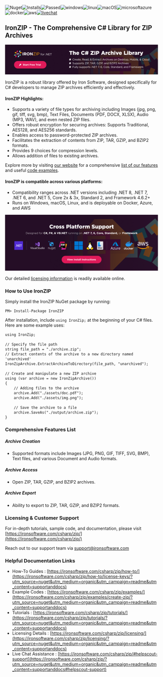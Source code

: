 ![Nuget](https://img.shields.io/nuget/v/IronZIP?color=informational&label=latest)![Installs](https://img.shields.io/nuget/dt/IronZIP?color=informational&label=installs&logo=nuget)![Passed](https://img.shields.io/badge/build-%20%E2%9C%93%20382%20tests%20passed%20(0%20failed)%20-107C10?logo=visualstudio)![windows](https://img.shields.io/badge/%E2%80%8E%20-%20%E2%9C%93-107C10?logo=windows)![linux](https://img.shields.io/badge/%E2%80%8E%20-%20%E2%9C%93-107C10?logo=linux&logoColor=white)![macOS](https://img.shields.io/badge/%E2%80%8E%20-%20%E2%9C%93-107C10?logo=apple)![microsoftazure](https://img.shields.io/badge/%E2%80%8E%20-%20%E2%9C%93-107C10?logo=microsoftazure)![docker](https://img.shields.io/badge/%E2%80%8E%20-%20%E2%9C%93-107C10?logo=docker&logoColor=white)![aws](https://img.shields.io/badge/%E2%80%8E%20-%20%E2%9C%93-107C10?logo=amazonaws)[![livechat](https://img.shields.io/badge/Live%20Chat-8%20Engineers%20Active%20Today-purple?logo=googlechat&logoColor=white)](https://ironsoftware.com/csharp/zip/?utm_source=nuget&utm_medium=organic&utm_campaign=readme&utm_content=topshield#helpscout-support)

## IronZIP - The Comprehensive C# Library for ZIP Archives

[![IronZIP NuGet Trial Banner Image](https://raw.githubusercontent.com/iron-software/iron-nuget-assets/main/IronZIP-readme/nuget-trial-banner.png)](https://ironsoftware.com/csharp/zip/?utm_source=nuget&utm_medium=organic&utm_campaign=readme&utm_content=topbanner#trial-license)

IronZIP is a robust library offered by Iron Software, designed specifically for C# developers to manage ZIP archives efficiently and effectively.

#### IronZIP Highlights:

  * Supports a variety of file types for archiving including Images (jpg, png, gif, tiff, svg, bmp), Text Files, Documents (PDF, DOCX, XLSX), Audio (MP3, WAV), and even nested ZIP files.
  * Offers robust encryption for securing archives: Supports Traditional, AES128, and AES256 standards.
  * Enables access to password-protected ZIP archives.
  * Facilitates the extraction of contents from ZIP, TAR, GZIP, and BZIP2 formats.
  * Provides 9 choices for compression levels.
  * Allows addition of files to existing archives.

Explore more by visiting [our website](https://ironsoftware.com/csharp/zip/?utm_source=nuget&utm_medium=organic&utm_campaign=readme&utm_content=featureslist) for a comprehensive [list of our features](https://ironsoftware.com/csharp/zip/?utm_source=nuget&utm_medium=organic&utm_campaign=readme&utm_content=featureslist) and useful [code examples](https://ironsoftware.com/csharp/zip/examples/create-zip/?utm_source=nuget&utm_medium=organic&utm_campaign=readme&utm_content=featureslist).

#### IronZIP is compatible across various platforms:

  * Compatibility ranges across .NET versions including .NET 8, .NET 7, .NET 6, and .NET 5, Core 2x & 3x, Standard 2, and Framework 4.6.2+
  * Runs on Windows, macOS, Linux, and is deployable on Docker, Azure, and AWS

[![IronZIP Cross Platform Compatibility Support Image](https://raw.githubusercontent.com/iron-software/iron-nuget-assets/main/IronZIP-readme/cross-platform-compatibility.png)](https://ironsoftware.com/csharp/zip/docs/?utm_source=nuget&utm_medium=organic&utm_campaign=readme&utm_content=crossplatformbanner)

Our detailed [licensing information](https://ironsoftware.com/csharp/zip/licensing/?utm_source=nuget&utm_medium=organic&utm_campaign=readme&utm_content=supportanddocs) is readily available online.

### How to Use IronZIP

Simply install the IronZIP NuGet package by running:

    PM> Install-Package IronZIP
    

After installation, include `using IronZip;` at the beginning of your C# files. Here are some example uses:

    using IronZip;
    
    // Specify the file path
    string file_path = "./archive.zip";
    // Extract contents of the archive to a new directory named 'unarchived'
    IronZipArchive.ExtractArchiveToDirectory(file_path, "unarchived"); 
    
    // Create and manipulate a new ZIP archive
    using (var archive = new IronZipArchive())
    {
        // Adding files to the archive
        archive.Add("./assets/doc.pdf");
        archive.Add("./assets/img.png");
    
        // Save the archive to a file
        archive.SaveAs("./output/archive.zip");
    }
    

### Comprehensive Features List

##### Archive Creation

  * Supported formats include Images (JPG, PNG, GIF, TIFF, SVG, BMP), Text files, and various Document and Audio formats.

##### Archive Access

  * Open ZIP, TAR, GZIP, and BZIP2 archives.

##### Archive Export

  * Ability to export to ZIP, TAR, GZIP, and BZIP2 formats.

### Licensing & Customer Support

For in-depth tutorials, sample code, and documentation, please visit [https://ironsoftware.com/csharp/zip/](https://ironsoftware.com/csharp/zip/)

Reach out to our support team via support@ironsoftware.com

### Helpful Documentation Links

  * How-To Guides : [https://ironsoftware.com/csharp/zip/how-to/](https://ironsoftware.com/csharp/zip/how-to/license-keys/?utm_source=nuget&utm_medium=organic&utm_campaign=readme&utm_content=supportanddocs)
  * Example Codes : [https://ironsoftware.com/csharp/zip/examples/](https://ironsoftware.com/csharp/zip/examples/create-zip/?utm_source=nuget&utm_medium=organic&utm_campaign=readme&utm_content=supportanddocs)
  * Tutorials : [https://ironsoftware.com/csharp/zip/tutorials/](https://ironsoftware.com/csharp/zip/tutorials/?utm_source=nuget&utm_medium=organic&utm_campaign=readme&utm_content=supportanddocs)
  * Licensing Details : [https://ironsoftware.com/csharp/zip/licensing/](https://ironsoftware.com/csharp/zip/licensing/?utm_source=nuget&utm_medium=organic&utm_campaign=readme&utm_content=supportanddocs)
  * Live Chat Assistance : [https://ironsoftware.com/csharp/zip/#helpscout-support](https://ironsoftware.com/csharp/zip/?utm_source=nuget&utm_medium=organic&utm_campaign=readme&utm_content=supportanddocs#helpscout-support)
